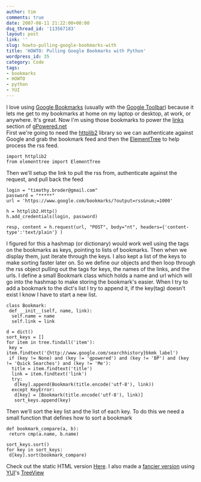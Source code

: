 ```yaml
---
author: tim
comments: true
date: 2007-08-11 21:22:00+00:00
dsq_thread_id: '113567183'
layout: post
link: ''
slug: howto-pulling-google-bookmarks-with
title: 'HOWTO: Pulling Google Bookmarks with Python'
wordpress_id: 35
category: Code
tags:
- bookmarks
- HOWTO
- python
- YUI
---
```


I love using [Google Bookmarks](http://www.google.com/bookmarks/) (usually
with the [Google Toolbar](http://toolbar.google.com)) because it lets me get
to my bookmarks at home on my laptop or desktop, at work, or anywhere. It's
great. Now I'm using those bookmarks to power the
[links](http://gpowered.net/g/links/) section of
[gPowered.net](http://gpowered.net/g)  
First we're going to need the
[httplib2](http://code.google.com/p/httplib2/downloads/list) library so we can
authenticate against Google and grab the bookmark feed and then the
[ElementTree](http://effbot.org/zone/element-index.htm) to help process the
rss feed.  
  

    
    
    import httplib2
    from elementtree import ElementTree
    

  
Then we'll setup the link to pull the rss from, authenticate against the
request, and pull back the feed  
  

    
    
    login = "timothy.broder@gmail.com"  
    password = "*****"
    url = 'https://www.google.com/bookmarks/?output=rss&num;=1000'  
      
    h = httplib2.Http()  
    h.add_credentials(login, password)  
     
    resp, content = h.request(url, "POST", body="nt", headers={'content-type':'text/plain'} )
    

  
I figured for this a hashmap (or dictionary) would work well using the tags on
the bookmarks as keys, pointing to lists of bookmarks. Then when we display
them, just iterate through the keys. I also kept a list of the keys to make
sorting faster later on. So we define our objects and then loop through the
rss object pulling out the tags for keys, the names of the links, and the
urls. I define a small Bookmark class which holds a name and url which will go
into the hashmap to make storing the bookmark's easier. When I try to add a
bookmark to the dict's list I try to append it, if the key(tag) doesn't exist
I know I have to start a new list.  
  

    
    
    class Bookmark:
     def __init__(self, name, link):
      self.name = name
      self.link = link
      
    d = dict()
    sort_keys = []
    for item in tree.findall('item'):
     key = item.findtext('{http://www.google.com/searchhistory}bkmk_label')
     if (key != None) and (key != 'gpowered') and (key != 'BP') and (key != 'Quick Searches') and (key != 'Me'):
      title = item.findtext('title')
      link = item.findtext('link')
      try:
       d[key].append(Bookmark(title.encode('utf-8'), link))
      except KeyError:
       d[key] = [Bookmark(title.encode('utf-8'), link)]
       sort_keys.append(key)
    

  
Then we'll sort the key list and the list of each key. To do this we need a
small function that defines how to sort a bookmark  
  

    
    
    def bookmark_compare(a, b):
     return cmp(a.name, b.name)
    
    sort_keys.sort() 
    for key in sort_keys:
     d[key].sort(bookmark_compare)
    

  
Check out the static HTML version [Here](http://gpowered.net/g/links/simple).
I also made a [fancier version](http://gpowered.net/g/links/) using
[YUI](http://developer.yahoo.com/yui/)'s
[TreeView](http://developer.yahoo.com/yui/treeview/)

